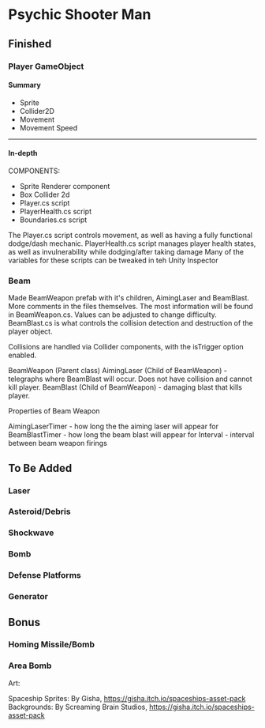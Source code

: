 # Psychic Shooter Man

## Finished

### Player GameObject
#### Summary

- Sprite
- Collider2D
- Movement 
- Movement Speed

------------------------------------------------------------------------
#### In-depth
COMPONENTS:

- Sprite Renderer component
- Box Collider 2d
- Player.cs script
- PlayerHealth.cs script
- Boundaries.cs script


The Player.cs script controls movement, as well as having a fully functional dodge/dash mechanic.
PlayerHealth.cs script manages player health states, as well as invulnerability while dodging/after taking damage
Many of the variables for these scripts can be tweaked in teh Unity Inspector


### Beam

Made BeamWeapon prefab with it's children,
AimingLaser and BeamBlast. More comments in the files themselves.
The most information will be found in BeamWeapon.cs. Values can be
adjusted to change difficulty. BeamBlast.cs is what controls the
collision detection and destruction of the player object.

Collisions are handled via Collider components, with the isTrigger option enabled.

BeamWeapon (Parent class)
AimingLaser (Child of BeamWeapon) - telegraphs where BeamBlast will occur.
Does not have collision and cannot kill player.
BeamBlast (Child of BeamWeapon) - damaging blast that kills player.

Properties of Beam Weapon

AimingLaserTimer - how long the the aiming laser will appear for
BeamBlastTimer - how long the beam blast will appear for
Interval - interval between beam weapon firings

## To Be Added

### Laser
### Asteroid/Debris
### Shockwave
### Bomb
### Defense Platforms
### Generator

## Bonus

### Homing Missile/Bomb
### Area Bomb

Art:

Spaceship Sprites: By Gisha, https://gisha.itch.io/spaceships-asset-pack
Backgrounds: By Screaming Brain Studios, https://gisha.itch.io/spaceships-asset-pack
